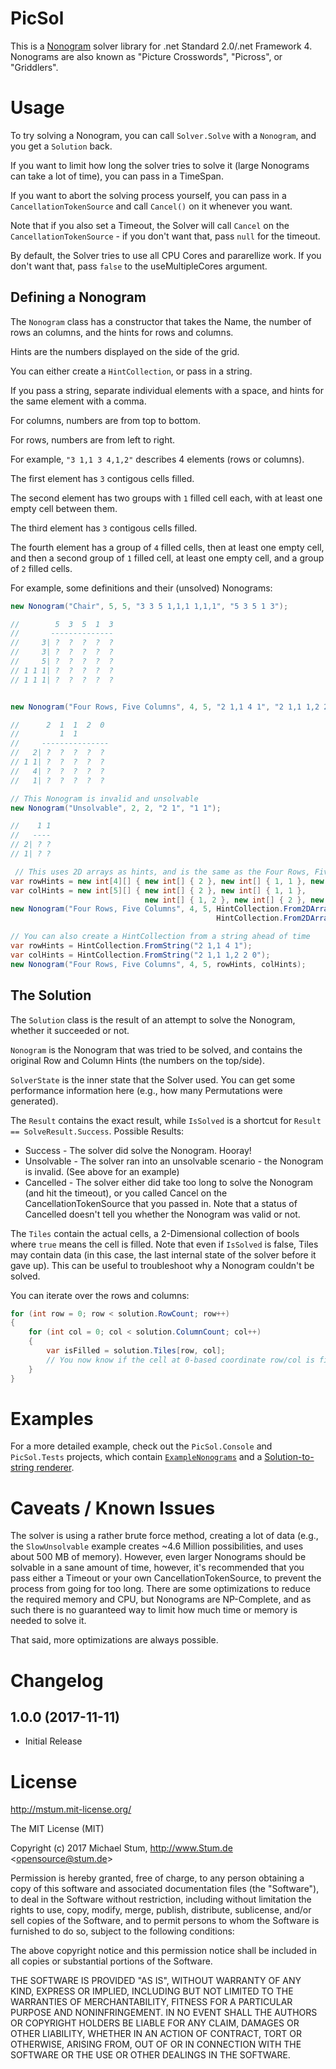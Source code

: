 # PicSol
This is a [Nonogram](https://en.wikipedia.org/wiki/Nonogram) solver library for .net Standard 2.0/.net Framework 4.  
Nonograms are also known as "Picture Crosswords", "Picross", or "Griddlers".

# Usage
To try solving a Nonogram, you can call `Solver.Solve` with a `Nonogram`, and you get a `Solution` back.  

If you want to limit how long the solver tries to solve it (large Nonograms can take a lot of time), you can pass in a TimeSpan.

If you want to abort the solving process yourself, you can pass in a `CancellationTokenSource` and call `Cancel()` on it whenever you want.

Note that if you also set a Timeout, the Solver will call `Cancel` on the `CancellationTokenSource` - if you don't want that, pass `null` for the timeout.  

By default, the Solver tries to use all CPU Cores and pararellize work. If you don't want that, pass `false` to the useMultipleCores argument.  

## Defining a Nonogram
The `Nonogram` class has a constructor that takes the Name, the number of rows an columns, and the hints for rows and columns.

Hints are the numbers displayed on the side of the grid.

You can either create a `HintCollection`, or pass in a string.



If you pass a string, separate individual elements with a space, and hints for the same element with a comma.

For columns, numbers are from top to bottom.

For rows, numbers are from left to right.


For example, `"3 1,1 3 4,1,2"` describes 4 elements (rows or columns).

The first element has `3` contigous cells filled.

The second element has two groups with `1` filled cell each, with at least one empty cell between them.

The third element has `3` contigous cells filled.

The fourth element has a group of `4` filled cells, then at least one empty cell, and then a second group of `1` filled cell, at least one empty cell, and a group of `2` filled cells.

For example, some definitions and their (unsolved) Nonograms:
```cs
new Nonogram("Chair", 5, 5, "3 3 5 1,1,1 1,1,1", "5 3 5 1 3");

//        5  3  5  1  3
//       --------------      
//     3| ?  ?  ?  ?  ?
//     3| ?  ?  ?  ?  ?
//     5| ?  ?  ?  ?  ?
// 1 1 1| ?  ?  ?  ?  ?
// 1 1 1| ?  ?  ?  ?  ?


new Nonogram("Four Rows, Five Columns", 4, 5, "2 1,1 4 1", "2 1,1 1,2 2 0");

//      2  1  1  2  0
//         1  1
//     ---------------
//   2| ?  ?  ?  ?  ?
// 1 1| ?  ?  ?  ?  ?
//   4| ?  ?  ?  ?  ?
//   1| ?  ?  ?  ?  ?

// This Nonogram is invalid and unsolvable
new Nonogram("Unsolvable", 2, 2, "2 1", "1 1");

//    1 1
//   ----
// 2| ? ?
// 1| ? ?

 // This uses 2D arrays as hints, and is the same as the Four Rows, Five Columns example above.
var rowHints = new int[4][] { new int[] { 2 }, new int[] { 1, 1 }, new int[] { 4 }, new int[] { 1 } };
var colHints = new int[5][] { new int[] { 2 }, new int[] { 1, 1 }, 
                              new int[] { 1, 2 }, new int[] { 2 }, new int[] { 0 } };
new Nonogram("Four Rows, Five Columns", 4, 5, HintCollection.From2DArray(rowHints),
                                              HintCollection.From2DArray(colHints));

// You can also create a HintCollection from a string ahead of time
var rowHints = HintCollection.FromString("2 1,1 4 1");
var colHints = HintCollection.FromString("2 1,1 1,2 2 0");
new Nonogram("Four Rows, Five Columns", 4, 5, rowHints, colHints);
```

## The Solution
The `Solution` class is the result of an attempt to solve the Nonogram, whether it succeeded or not.

`Nonogram` is the Nonogram that was tried to be solved, and contains the original Row and Column Hints (the numbers on the top/side).

`SolverState` is the inner state that the Solver used. You can get some performance information here (e.g., how many Permutations were generated).

The `Result` contains the exact result, while `IsSolved` is a shortcut for `Result == SolveResult.Success`.
Possible Results:
* Success - The solver did solve the Nonogram. Hooray!
* Unsolvable - The solver ran into an unsolvable scenario - the Nonogram is invalid. (See above for an example)
* Cancelled - The solver either did take too long to solve the Nonogram (and hit the timeout), or you called Cancel on the CancellationTokenSource that you passed in.
Note that a status of Cancelled doesn't tell you whether the Nonogram was valid or not.

The `Tiles` contain the actual cells, a 2-Dimensional collection of bools where `true` means the cell is filled.
Note that even if `IsSolved` is false, Tiles may contain data (in this case, the last internal state of the solver before it gave up).
This can be useful to troubleshoot why a Nonogram couldn't be solved.

You can iterate over the rows and columns:
```cs
for (int row = 0; row < solution.RowCount; row++)
{
    for (int col = 0; col < solution.ColumnCount; col++)
    {
        var isFilled = solution.Tiles[row, col];
        // You now know if the cell at 0-based coordinate row/col is filled or not
    }
}
```

# Examples
For a more detailed example, check out the `PicSol.Console` and `PicSol.Tests` projects, which contain [`ExampleNonograms`](https://github.com/mstum/PicSol/blob/master/PicSol/PicSol.Tests/ExampleNonograms.cs) and a [Solution-to-string renderer](https://github.com/mstum/PicSol/blob/master/PicSol/PicSol.Console/SolutionRenderer.cs).

# Caveats / Known Issues
The solver is using a rather brute force method, creating a lot of data (e.g., the `SlowUnsolvable` example creates ~4.6 Million possibilities, and uses about 500 MB of memory).
However, even larger Nonograms should be solvable in a sane amount of time, however, it's recommended that you pass either a Timeout or your own CancellationTokenSource, to prevent the process from going for too long.
There are some optimizations to reduce the required memory and CPU, but Nonograms are NP-Complete, and as such there is no guaranteed way to limit how much time or memory is needed to solve it.

That said, more optimizations are always possible.

# Changelog
## 1.0.0 (2017-11-11)
* Initial Release

# License
http://mstum.mit-license.org/

The MIT License (MIT)
 
Copyright (c) 2017 Michael Stum, http://www.Stum.de &lt;opensource@stum.de&gt;  

Permission is hereby granted, free of charge, to any person obtaining a copy of this software and associated documentation files (the "Software"), to deal in the Software without restriction, including without limitation the rights to use, copy, modify, merge, publish, distribute, sublicense, and/or sell copies of the Software, and to permit persons to whom the Software is furnished to do so, subject to the following conditions:

The above copyright notice and this permission notice shall be included in all copies or substantial portions of the Software.

THE SOFTWARE IS PROVIDED "AS IS", WITHOUT WARRANTY OF ANY KIND, EXPRESS OR IMPLIED, INCLUDING BUT NOT LIMITED TO THE WARRANTIES OF MERCHANTABILITY, FITNESS FOR A PARTICULAR PURPOSE AND NONINFRINGEMENT. IN NO EVENT SHALL THE AUTHORS OR COPYRIGHT HOLDERS BE LIABLE FOR ANY CLAIM, DAMAGES OR OTHER LIABILITY, WHETHER IN AN ACTION OF CONTRACT, TORT OR OTHERWISE, ARISING FROM, OUT OF OR IN CONNECTION WITH THE SOFTWARE OR THE USE OR OTHER DEALINGS IN THE SOFTWARE.